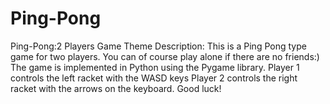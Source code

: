 # Ping-Pong
Ping-Pong:2 Players Game Theme
Description:
This is a Ping Pong type game for two players. You can of course play alone if there are no friends:)
The game is implemented in Python using the Pygame library.
Player 1 controls the left racket with the WASD keys Player 2 controls the right racket with the arrows on the keyboard. Good luck!
